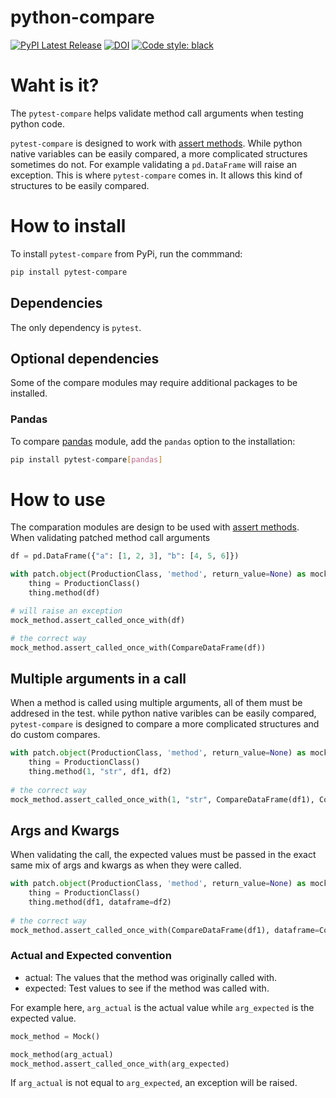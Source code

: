 # python-compare
[![PyPI Latest Release](https://img.shields.io/pypi/v/pandas.svg)](https://pypi.org/project/pytest-compare/)
[![DOI](https://github.com/pytest-dev/pytest/workflows/test/badge.svg)](https://github.com/IlyaMichlin/pytest-compare/actions?query=workflow%3Atests)
[![Code style: black](https://img.shields.io/badge/code%20style-black-000000.svg)](https://github.com/psf/black)

# Waht is it?
The `pytest-compare` helps validate method call arguments when testing python code.

`pytest-compare` is designed to work with [assert methods](https://docs.python.org/3/library/unittest.mock.html#the-mock-class). While python native variables can be easily compared, a more complicated structures sometimes do not. For example validating a `pd.DataFrame` will raise an exception. This is where `pytest-compare` comes in. It allows this kind of structures to be easily compared.

# How to install
To install `pytest-compare` from PyPi, run the commmand:

```sh
pip install pytest-compare
```

## Dependencies
The only dependency is `pytest`.

## Optional dependencies
Some of the compare modules may require additional packages to be installed.

### Pandas
To compare [pandas](https://pandas.pydata.org/) module, add the `pandas` option to the installation:

```sh
pip install pytest-compare[pandas]
```

# How to use
The comparation modules are design to be used with [assert methods](https://docs.python.org/3/library/unittest.mock.html#the-mock-class). When validating patched method call arguments 

```python
df = pd.DataFrame({"a": [1, 2, 3], "b": [4, 5, 6]})

with patch.object(ProductionClass, 'method', return_value=None) as mock_method:
    thing = ProductionClass()
    thing.method(df)
```

```python
# will raise an exception
mock_method.assert_called_once_with(df)

# the correct way
mock_method.assert_called_once_with(CompareDataFrame(df))
```

## Multiple arguments in a call
When a method is called using multiple arguments, all of them must be addresed in the test. while python native varibles can be easily compared, `pytest-compare` is designed to compare a more complicated structures and do custom compares.

```python
with patch.object(ProductionClass, 'method', return_value=None) as mock_method:
    thing = ProductionClass()
    thing.method(1, "str", df1, df2)
    
# the correct way
mock_method.assert_called_once_with(1, "str", CompareDataFrame(df1), CompareDataFrame(df2))
```

## Args and Kwargs
When validating the call, the expected values must be passed in the exact same mix of args and kwargs as when they were called.

```python
with patch.object(ProductionClass, 'method', return_value=None) as mock_method:
    thing = ProductionClass()
    thing.method(df1, dataframe=df2)
    
# the correct way
mock_method.assert_called_once_with(CompareDataFrame(df1), dataframe=CompareDataFrame(df2))
```

### Actual and Expected convention
* actual: The values that the method was originally called with.
* expected: Test values to see if the method was called with.

For example here, `arg_actual` is the actual value while `arg_expected` is the expected value.

```python
mock_method = Mock()

mock_method(arg_actual)
mock_method.assert_called_once_with(arg_expected)
```

If `arg_actual` is not equal to `arg_expected`, an exception will be raised.
